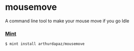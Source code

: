 # mousemove

A command line tool to make your mouse move if you go Idle


### [Mint](https://github.com/yonaskolb/mint)
```
$ mint install arthurdapaz/mousemove
```
